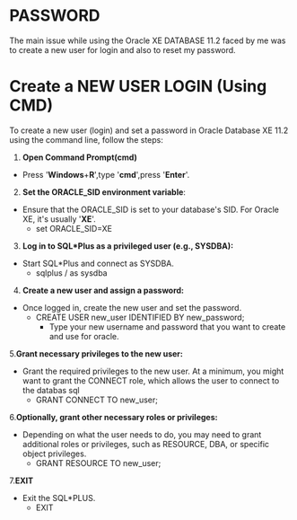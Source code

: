 # PASSWORD
The main issue while using the Oracle XE DATABASE 11.2 faced by me was to create a new user for login and also to reset my password.

# Create a NEW USER LOGIN (Using CMD)
To create a new user (login) and set a password in Oracle Database XE 11.2 using the command line, follow the steps:

1. **Open Command Prompt(cmd)**
- Press '**Windows**+**R**',type '**cmd**',press '**Enter**'.
     
2. **Set the ORACLE_SID environment variable**:
- Ensure that the ORACLE_SID is set to your database's SID. For Oracle XE, it's usually '**XE**'.
  - set ORACLE_SID=XE

3. **Log in to SQL*Plus as a privileged user (e.g., SYSDBA):**
- Start SQL*Plus and connect as SYSDBA.
  - sqlplus / as sysdba

4. **Create a new user and assign a password:**
- Once logged in, create the new user and set the password.
   - CREATE USER new_user IDENTIFIED BY new_password;
     - Type your new username and password that you want to create and use for oracle.
   
5.**Grant necessary privileges to the new user:**
- Grant the required privileges to the new user. At a minimum, you might want to grant the CONNECT role, which allows the user to connect to the databas sql
  - GRANT CONNECT TO new_user;

6.**Optionally, grant other necessary roles or privileges:**
- Depending on what the user needs to do, you may need to grant additional roles or privileges, such as RESOURCE, DBA, or specific object privileges.
   - GRANT RESOURCE TO new_user;

7.**EXIT**
- Exit the SQL*PLUS.
  - EXIT 
